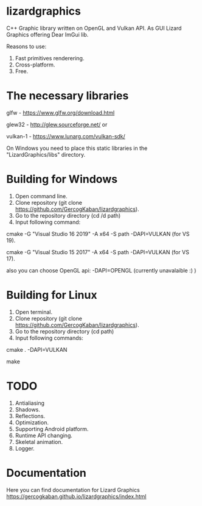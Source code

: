 ﻿# lizardgraphics
C++ Graphic library written on OpenGL and Vulkan API.
As GUI Lizard Graphics offering Dear ImGui lib.

Reasons to use:

1. Fast primitives renderering.
2. Сross-platform.
3. Free.

# The necessary libraries

glfw - https://www.glfw.org/download.html

glew32 - http://glew.sourceforge.net/ or

vulkan-1 - https://www.lunarg.com/vulkan-sdk/

On Windows you need to place this static libraries in the "LizardGraphics/libs" directory.

# Building for Windows
1. Open command line. 
2. Clone repository (git clone https://github.com/GercogKaban/lizardgraphics).
3. Go to the repository directory (cd /d path)
4. Input following command:

cmake -G "Visual Studio 16 2019" -A x64 -S path -DAPI=VULKAN         (for VS 19).

cmake -G "Visual Studio 15 2017" -A x64 -S path -DAPI=VULKAN         (for VS 17).

also you can choose OpenGL api: -DAPI=OPENGL (currently unavalaible :) )

# Building for Linux
1. Open terminal.
2. Clone repository (git clone https://github.com/GercogKaban/lizardgraphics).
3. Go to the repository directory (cd path)
4. Input following commands:

cmake . -DAPI=VULKAN

make

# TODO

1. Antialiasing
2. Shadows.
3. Reflections.
4. Optimization.
5. Supporting Android platform.
6. Runtime API changing.
7. Skeletal animation.
8. Logger.

# Documentation
Here you can find documentation for Lizard Graphics https://gercogkaban.github.io/lizardgraphics/index.html
